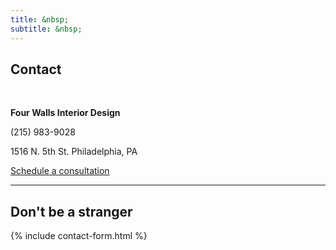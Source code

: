```yaml
---
title: &nbsp;
subtitle: &nbsp;
---
```


## Contact

<br>

**Four Walls Interior Design**

(215) 983-9028

1516 N. 5th St. Philadelphia, PA

<a href="https://calendly.com/4wallsid/30min" class="button button--large button--overlay">Schedule a consultation</a>

---

## Don't be a stranger

{% include contact-form.html %}
